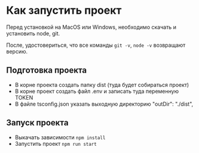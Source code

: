 # Как запустить проект
Перед установкой на MacOS или Windows, необходимо скачать и установить node, git.

После, удостовериться, что все команды ```git -v```, ```node -v``` возвращают версию.

## Подготовка проекта

- В корне проекта создать папку dist (туда будет собираться проект)
- В корне проект создать файл .env и записать туда переменную TOKEN
- В файле tsconfig.json указать выходную директорию "outDir": "./dist",                             


## Запуск проекта
- Выкачать зависимости ```npm install```
- Запустить проект ```npm run start``` 

